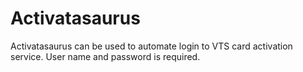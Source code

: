 Activatasaurus
==============

Activatasaurus can be used to automate login to VTS card activation service. User name and password is required.
